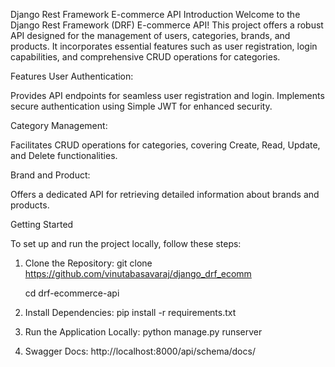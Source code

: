 Django Rest Framework E-commerce API
Introduction
Welcome to the Django Rest Framework (DRF) E-commerce API! This project offers a robust API designed for the management of users, categories, brands, and products. It incorporates essential features such as user registration, login capabilities, and comprehensive CRUD operations for categories.

Features
User Authentication:

Provides API endpoints for seamless user registration and login.
Implements secure authentication using Simple JWT for enhanced security.

Category Management:

Facilitates CRUD operations for categories, covering Create, Read, Update, and Delete functionalities.

Brand and Product:

Offers a dedicated API for retrieving detailed information about brands and products.

Getting Started

To set up and run the project locally, follow these steps:

1. Clone the Repository:
	git clone https://github.com/vinutabasavaraj/django_drf_ecomm

	cd drf-ecommerce-api

3. Install Dependencies:
	pip install -r requirements.txt

4. Run the Application Locally:
	python manage.py runserver

5. Swagger Docs:
	http://localhost:8000/api/schema/docs/








